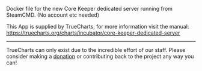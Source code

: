 Docker file for the new Core Keeper dedicated server running from SteamCMD. (No account etc needed)


This App is supplied by TrueCharts, for more information visit the manual: https://truecharts.org/charts/incubator/core-keeper-dedicated-server

---

TrueCharts can only exist due to the incredible effort of our staff.
Please consider making a [donation](https://truecharts.org/docs/about/sponsor) or contributing back to the project any way you can!
